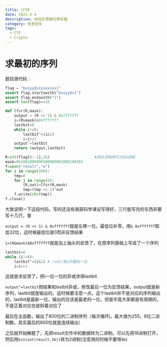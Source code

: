 ```yaml
---
title: LFSR
date: 2021-2-4
description: 线性反馈移位寄存器
category: 信息安全
tags:
  - CTF
  - Crypto
---
```

# 求最初的序列
题目源代码：
```python
flag = "bxsyyds{xxxxxxx}"
assert flag.startswith("bxsyyds{")
assert flag.endswith("}")
assert len(flag)==16

def lfsr(R,mask):
    output = (R << 1) & 0xfffffff
    i=(R&mask)&0xfffffff
    lastbit=0
    while i!=0:
        lastbit^=(i&1)
        i=i>>1
    output^=lastbit 
    return (output,lastbit)

R=int(flag[8:-1],16)					#把16进制转化为10进制
mask=0b1001000000100000001000100101
f=open("result","w")
for i in range(100):
    tmp=0
    for j in range(8):
        (R,out)=lfsr(R,mask)
        tmp=(tmp << 1)^out
    f.write(chr(tmp))
f.close()
```
大致说明一下这段代码，写的还没有我密码学课设写得好，三行能写完的东西非要写十几行，害  
  
`output = (R << 1) & 0xfffffff`就是左移一位，最低位补零，用`& 0xfffffff`取低32位，这时候最低位是0而非反馈结果  
  
`i=(R&mask)&0xfffffff`就是加上抽头的反馈了，在原序列基础上写成了一个序列  
  
```python
lastbit=0
while (i!=0):
	lastbit^=(i&1) # (i&1)取i的最后一位
	i=i>>1
```
这就是求反馈了，把i一位一位的异或求得lastbit  
  
  `output^=lastbit`把结果和lastbit异或，修改最后一位为反馈结果。output就是新序列，lastbit就是输出的。这时候要注意一点，这个lastbit并不是对应的序列输出的，lastbit是最新一位，输出的应该是最老的一位，但是毕竟大家都是有周期的，不是正着对应也是斜着对应了  
  
  最后在主函数，输出了800位的二进制序列（每次循环j，最大值为255，8位二进制数。其实最后的800位就是连续输出）
  
  之后就开始解题了，先把result文件中的数据转为二进制。可以先用16进制打开，然后用`bin(int(result,16))`转为2进制(注意用的时候不要带`0b`)
  
  


  

